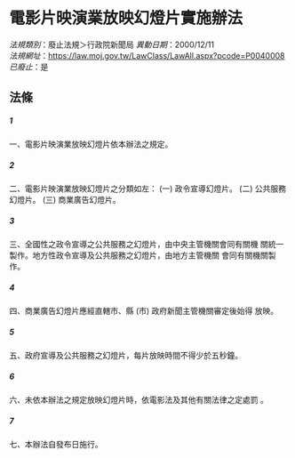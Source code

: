 # 電影片映演業放映幻燈片實施辦法

*法規類別*：廢止法規＞行政院新聞局
*異動日期*：2000/12/11  
*法規網址*：https://law.moj.gov.tw/LawClass/LawAll.aspx?pcode=P0040008
*已廢止*：是


## 法條
##### 1
一、電影片映演業放映幻燈片依本辦法之規定。


##### 2
二、電影片映演業放映幻燈片之分類如左：
 (一) 政令宣導幻燈片。
 (二) 公共服務幻燈片。
 (三) 商業廣告幻燈片。


##### 3
三、全國性之政令宣導之公共服務之幻燈片，由中央主管機關會同有關機
    關統一製作。地方性政令宣導及公共服務之幻燈片，由地方主管機關
    會同有關機關製作。


##### 4
四、商業廣告幻燈片應經直轄市、縣 (市) 政府新聞主管機關審定後始得
    放映。


##### 5
五、政府宣導及公共服務之幻燈片，每片放映時間不得少於五秒鐘。


##### 6
六、未依本辦法之規定放映幻燈片時，依電影法及其他有關法律之定處罰
    。


##### 7
七、本辦法自發布日施行。



